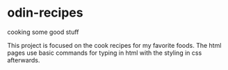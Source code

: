 # odin-recipes
cooking some good stuff

This project is focused on the cook recipes for my favorite foods.
The html pages use basic commands for typing in html with the styling in css afterwards. 
